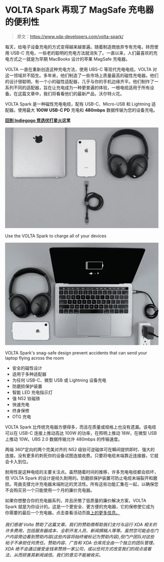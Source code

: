 # VOLTA Spark 再现了 MagSafe 充电器的便利性

> 原文：<https://www.xda-developers.com/volta-spark/>

每天，给电子设备充电的方式变得越来越普遍。随着制造商放弃专有充电，转而使用 USB-C 充电，一些老的聪明的充电方法就消失了。一直以来，人们最喜欢的充电方式之一就是为早期 MacBooks 设计的苹果 MagSafe 充电器。

VOLTA 一直在重新创造这种充电方法，使用 UBS-C 等现代充电电缆。VOLTA 对这一领域并不陌生。多年来，他们制造了一些市场上质量最高的磁性充电器。他们的设计很聪明，有一个小的磁性适配器，几乎与你的手机边缘齐平。他们制作了一系列不同的适配器，旨在让充电成为一种更普遍的体验，一根电缆适用于所有设备。在这篇文章中，我们将看看他们的最新产品，沃尔特火花。

VOLTA Spark 是一种磁性充电电缆，配有 USB-C、Micro-USB 和 Lightning 适配器。使用最大 **100W USB-C PD** 充电和 **480mbps** 数据传输为您的设备充电。

**[回到 Indiegogo 竞选伏打星火](https://www.indiegogo.com/projects/volta-spark-charge-all-your-devices-and-laptops#/)这里**

 <picture>![](img/f851d3b0d436f2fe3e3591af32f1daa5.png)</picture> 

Use the VOLTA Spark to charge all of your devices

 <picture>![](img/e12a81f76a8c9cf550bf79d278ed1926.png)</picture> 

VOLTA Spark's snag-safe design prevent accidents that can send your laptop flying across the room

*   安全的磁性设计
*   适用于多种适配器
*   为任何 USB-C、微型 USB 或 Lightning 设备充电
*   防磨损保护装置
*   智能 LED 充电指示灯
*   强 N52 钕磁铁
*   快速充电
*   终身保修
*   OTG 充电

VOLTA Spark 比传统充电器方便得多，而且在质量或规格上也没有遗漏。该电缆可以在 USB-C 连接上推动高达 100W 的功率，在照明上推动 18W，在微型 USB 上推动 10W。UBS 2.0 数据传输允许 480mbps 的传输速度。

两端 360°定向的两个完美对齐的 N52 级钕可逆磁体可在瞬间提供即时、强大的连接。没有更多的刺死你的设备试图连接收费。只要将电缆末端靠近连接器，它就会卡入到位。

耐用性是这种电缆的主要关注点。虽然随着时间的推移，许多充电电缆都会损坏，但 VOLTA Spark 的设计是经久耐用的。防磨损保护装置可防止电缆末端裂开和磨损。弯曲支撑允许充电器末端附近的灵活性。所有这些功能汇集在一起，以确保您不会购买另一个只能使用一个月的廉价充电器。

如果你想整合你的充电器系列，并且厌倦了低质量的廉价解决方案，VOLTA Spark 就是为你设计的。这是一个更安全、更方便的充电器，它的保修使它成为你需要的最后一个充电器。点击查看活动页面[上的更多信息。](https://www.indiegogo.com/projects/volta-spark-charge-all-your-devices-and-laptops#/)

###### 我们感谢 Volta 赞助了这篇文章。我们的赞助商帮助我们支付与运行 XDA 相关的许多费用，包括服务器成本、全职开发人员、新闻撰稿人等等。虽然您可能会在门户内容旁边看到赞助内容(这些内容将始终被标记为赞助内容),但门户团队对这些帖子不承担任何责任。赞助内容、广告和 XDA 仓库完全由一个独立的团队管理。XDA 绝不会通过接受金钱来赞扬一家公司，或以任何方式改变我们的观点或看法，从而损害其新闻诚信。我们的意见不能被收买。